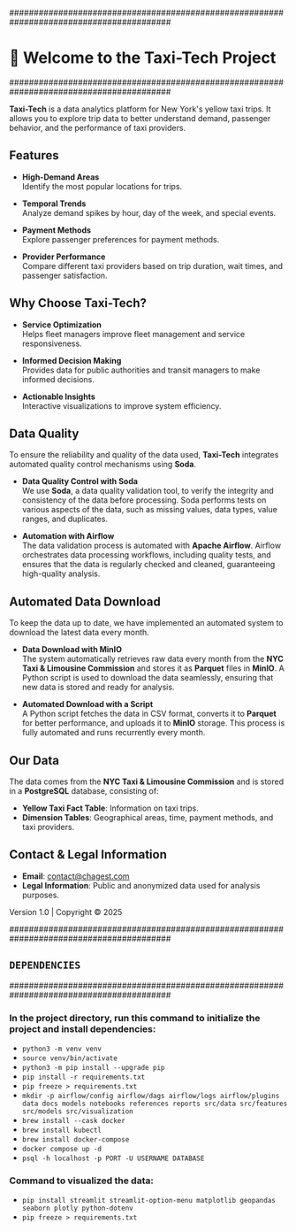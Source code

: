 #########################################################################################

# 🚕 Welcome to the Taxi-Tech Project

#########################################################################################

**Taxi-Tech** is a data analytics platform for New York's yellow taxi trips. It allows you to explore trip data to better understand demand, passenger behavior, and the performance of taxi providers.

## Features

-   **High-Demand Areas**  
    Identify the most popular locations for trips.

-   **Temporal Trends**  
    Analyze demand spikes by hour, day of the week, and special events.

-   **Payment Methods**  
    Explore passenger preferences for payment methods.

-   **Provider Performance**  
    Compare different taxi providers based on trip duration, wait times, and passenger satisfaction.

## Why Choose Taxi-Tech?

-   **Service Optimization**  
    Helps fleet managers improve fleet management and service responsiveness.

-   **Informed Decision Making**  
    Provides data for public authorities and transit managers to make informed decisions.

-   **Actionable Insights**  
    Interactive visualizations to improve system efficiency.

## Data Quality

To ensure the reliability and quality of the data used, **Taxi-Tech** integrates automated quality control mechanisms using **Soda**.

-   **Data Quality Control with Soda**  
    We use **Soda**, a data quality validation tool, to verify the integrity and consistency of the data before processing. Soda performs tests on various aspects of the data, such as missing values, data types, value ranges, and duplicates.

-   **Automation with Airflow**  
    The data validation process is automated with **Apache Airflow**. Airflow orchestrates data processing workflows, including quality tests, and ensures that the data is regularly checked and cleaned, guaranteeing high-quality analysis.

## Automated Data Download

To keep the data up to date, we have implemented an automated system to download the latest data every month.

-   **Data Download with MinIO**  
    The system automatically retrieves raw data every month from the **NYC Taxi & Limousine Commission** and stores it as **Parquet** files in **MinIO**. A Python script is used to download the data seamlessly, ensuring that new data is stored and ready for analysis.

-   **Automated Download with a Script**  
    A Python script fetches the data in CSV format, converts it to **Parquet** for better performance, and uploads it to **MinIO** storage. This process is fully automated and runs recurrently every month.

## Our Data

The data comes from the **NYC Taxi & Limousine Commission** and is stored in a **PostgreSQL** database, consisting of:

-   **Yellow Taxi Fact Table**: Information on taxi trips.
-   **Dimension Tables**: Geographical areas, time, payment methods, and taxi providers.

## Contact & Legal Information

-   **Email**: [contact@chagest.com](mailto:contact@chagest.com)
-   **Legal Information**: Public and anonymized data used for analysis purposes.

Version 1.0 | Copyright © 2025

#########################################################################################

## `DEPENDENCIES`

#########################################################################################

### In the project directory, run this command to initialize the project and install dependencies:

-   `python3 -m venv venv`
-   `source venv/bin/activate`
-   `python3 -m pip install --upgrade pip`
-   `pip install -r requirements.txt`
-   `pip freeze > requirements.txt`
-   `mkdir -p airflow/config airflow/dags airflow/logs airflow/plugins data docs models notebooks references reports src/data src/features src/models src/visualization`
-   `brew install --cask docker`
-   `brew install kubectl`
-   `brew install docker-compose`
-   `docker compose up -d`
-   `psql -h localhost -p PORT -U USERNAME DATABASE`

### Command to visualized the data:

-   `pip install streamlit streamlit-option-menu matplotlib geopandas seaborn plotly python-dotenv`
-   `pip freeze > requirements.txt`
